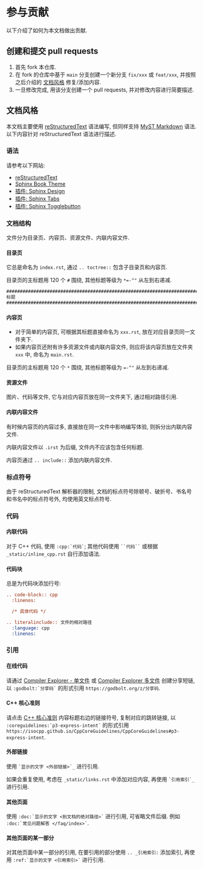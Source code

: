 # 参与贡献

以下介绍了如何为本文档做出贡献.

## 创建和提交 pull requests

1. 首先 fork 本仓库.
2. 在 fork 的仓库中基于 `main` 分支创建一个新分支 `fix/xxx` 或 `feat/xxx`, 并按照之后介绍的 [文档风格](#文档风格) 修复/添加内容.
3. 一旦修改完成, 用该分支创建一个 pull requests, 并对修改内容进行简要描述.

## 文档风格

本文档主要使用 [reStructuredText](https://www.sphinx-doc.org/en/master/usage/restructuredtext/index.html) 语法编写, 但同样支持 [MyST Markdown](https://myst-parser.readthedocs.io/en/stable/intro.html) 语法. 以下内容针对 reStructuredText 语法进行描述.

### 语法

请参考以下网站:

- [reStructuredText](https://www.sphinx-doc.org/en/master/usage/restructuredtext/index.html)
- [Sphinx Book Theme](https://sphinx-book-theme.readthedocs.io/en/latest/content/content-blocks.html)
- [插件: Sphinx Design](https://sphinx-design.readthedocs.io/en/latest/index.html)
- [插件: Sphinx Tabs](https://sphinx-tabs.readthedocs.io/en/latest/)
- [插件: Sphinx Togglebutton](https://sphinx-togglebutton.readthedocs.io/en/latest/)

### 文档结构

文件分为目录页、内容页、资源文件、内联内容文件.

#### 目录页

它总是命名为 `index.rst`, 通过 `.. toctree::` 包含子目录页和内容页.

目录页的主标题用 120 个 `#` 围绕, 其他标题等级为 `*=-^"` 从左到右递减.

```rest
########################################################################################################################
标题
########################################################################################################################
```

#### 内容页

- 对于简单的内容页, 可根据其标题直接命名为 `xxx.rst`, 放在对应目录页同一文件夹下.
- 如果内容页还附有许多资源文件或内联内容文件, 则应将该内容页放在文件夹 `xxx` 中, 命名为 `main.rst`.

目录页的主标题用 120 个 `*` 围绕, 其他标题等级为 `=-^"` 从左到右递减.

#### 资源文件

图片、代码等文件, 它与对应内容页放在同一文件夹下, 通过相对路径引用.

#### 内联内容文件

有时候内容页的内容过多, 直接放在同一文件中影响编写体验, 则拆分出内联内容文件.

内联内容文件以 `.irst` 为后缀, 文件内不应该包含任何标题.

内容页通过 `.. include::` 添加内联内容文件.

### 标点符号

由于 reStructuredText 解析器的限制, 文档的标点符号除顿号、破折号、书名号和书名中的标点符号外, 均使用英文标点符号.

### 代码

#### 内联代码

对于 C++ 代码, 使用 `` :cpp:`代码` ``; 其他代码使用 ` ``代码`` ` 或根据 `_static/inline_cpp.rst` 自行添加语法.

#### 代码块

总是为代码块添加行号:

```rest
.. code-block:: cpp
  :linenos:

  /* 具体代码 */
```

```rest
.. literalinclude:: 文件的相对路径
  :language: cpp
  :linenos:
```

### 引用

#### 在线代码

请通过 [Compiler Explorer - 单文件](https://godbolt.org/z/jTY7jbrh4) 或 [Compiler Explorer 多文件](https://godbolt.org/z/38EK7hExj) 创建分享短链, 以 `` :godbolt:`分享码` `` 的形式引用 `https://godbolt.org/z/分享码`.

#### C++ 核心准则

请点击 [C++ 核心准则](https://isocpp.github.io/CppCoreGuidelines/CppCoreGuidelines) 内容标题右边的链接符号, 复制对应的跳转链接, 以 `` :coreguidelines:`p3-express-intent` `` 的形式引用 `https://isocpp.github.io/CppCoreGuidelines/CppCoreGuidelines#p3-express-intent`.

#### 外部链接

使用 `` `显示的文字 <外部链接>`_ `` 进行引用.

如果会重复使用, 考虑在 `_static/links.rst` 中添加对应内容, 再使用 `` `引用索引`_ `` 进行引用.

#### 其他页面

使用 `` :doc:`显示的文字 <到文档的绝对路径>` `` 进行引用, 可省略文件后缀. 例如 `` :doc:`常见问题解答 </faq/index>` ``.

#### 其他页面的某一部分

对其他页面中某一部分的引用, 在要引用的部分使用 `.. _引用索引:` 添加索引, 再使用 `` :ref:`显示的文字 <引用索引>` `` 进行引用.
